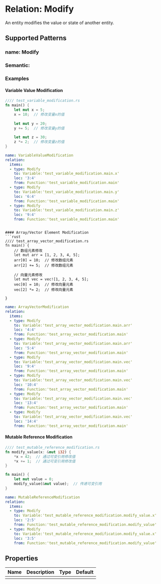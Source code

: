 # Relation: Modify

An entity modifies the value or state of another entity.

## Supported Patterns

### name: Modify
### Semantic:

### Examples

#### Variable Value Modification
```rust
//// test_variable_modification.rs
fn main() {
    let mut x = 5;
    x = 10;  // 修改变量x的值
    
    let mut y = 20;
    y += 5;  // 修改变量y的值
    
    let mut z = 30;
    z *= 2;  // 修改变量z的值
}
```

```yaml
name: VariableValueModification
relation:
  items:
  - type: Modify
    to: Variable:'test_variable_modification.main.x'
    loc: '3:4'
    from: Function:'test_variable_modification.main'
  - type: Modify
    to: Variable:'test_variable_modification.main.y'
    loc: '6:4'
    from: Function:'test_variable_modification.main'
  - type: Modify
    to: Variable:'test_variable_modification.main.z'
    loc: '9:4'
    from: Function:'test_variable_modification.main'
```
```

#### Array/Vector Element Modification
```rust
//// test_array_vector_modification.rs
fn main() {
    // 数组元素修改
    let mut arr = [1, 2, 3, 4, 5];
    arr[0] = 10;  // 修改数组元素
    arr[2] += 5;  // 修改数组元素
    
    // 向量元素修改
    let mut vec = vec![1, 2, 3, 4, 5];
    vec[0] = 10;  // 修改向量元素
    vec[2] *= 2;  // 修改向量元素
    
}
```

```yaml
name: ArrayVectorModification
relation:
  items:
  - type: Modify
    to: Variable:'test_array_vector_modification.main.arr'
    loc: '4:4'
    from: Function:'test_array_vector_modification.main'
  - type: Modify
    to: Variable:'test_array_vector_modification.main.arr'
    loc: '5:4'
    from: Function:'test_array_vector_modification.main'
  - type: Modify
    to: Variable:'test_array_vector_modification.main.vec'
    loc: '9:4'
    from: Function:'test_array_vector_modification.main'
  - type: Modify
    to: Variable:'test_array_vector_modification.main.vec'
    loc: '10:4'
    from: Function:'test_array_vector_modification.main'
  - type: Modify
    to: Variable:'test_array_vector_modification.main.vec'
    loc: '13:4'
    from: Function:'test_array_vector_modification.main'
  - type: Modify
    to: Variable:'test_array_vector_modification.main.vec'
    loc: '14:4'
    from: Function:'test_array_vector_modification.main'
```

#### Mutable Reference Modification
```rust
//// test_mutable_reference_modification.rs
fn modify_value(x: &mut i32) {
    *x = 42;  // 通过可变引用修改值
    *x += 1;  // 通过可变引用修改值
}

fn main() {
    let mut value = 0;
    modify_value(&mut value);  // 传递可变引用
}
```

```yaml
name: MutableReferenceModification
relation:
  items:
  - type: Modify
    to: Variable:'test_mutable_reference_modification.modify_value.x'
    loc: '2:5'
    from: Function:'test_mutable_reference_modification.modify_value'
  - type: Modify
    to: Variable:'test_mutable_reference_modification.modify_value.x'
    loc: '3:5'
    from: Function:'test_mutable_reference_modification.modify_value'
```

## Properties

| Name | Description | Type | Default |
|------|-------------|------|---------|
|      |             |      |         |